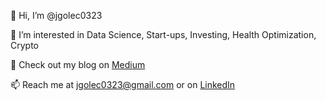 👋 Hi, I’m @jgolec0323

👀 I’m interested in Data Science, Start-ups, Investing, Health Optimization, Crypto

📝 Check out my blog on [Medium](johnpgolec.medium.com)

📫 Reach me at jgolec0323@gmail.com or on [LinkedIn](https://www.linkedin.com/in/johnny-golec-677369126/)

<!---
jgolec0323/jgolec0323 is a ✨ special ✨ repository because its `README.md` (this file) appears on your GitHub profile.
You can click the Preview link to take a look at your changes.
--->
